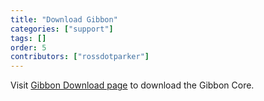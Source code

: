 ```yaml
---
title: "Download Gibbon"
categories: ["support"]
tags: []
order: 5
contributors: ["rossdotparker"]
---
```


Visit [Gibbon Download page](https://gibbonedu.org/download/) to download the Gibbon Core.
